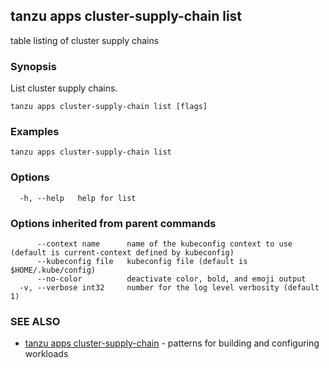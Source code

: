 ## tanzu apps cluster-supply-chain list

table listing of cluster supply chains

### Synopsis

List cluster supply chains.

```
tanzu apps cluster-supply-chain list [flags]
```

### Examples

```
tanzu apps cluster-supply-chain list
```

### Options

```
  -h, --help   help for list
```

### Options inherited from parent commands

```
      --context name      name of the kubeconfig context to use (default is current-context defined by kubeconfig)
      --kubeconfig file   kubeconfig file (default is $HOME/.kube/config)
      --no-color          deactivate color, bold, and emoji output
  -v, --verbose int32     number for the log level verbosity (default 1)
```

### SEE ALSO

* [tanzu apps cluster-supply-chain](tanzu_apps_cluster-supply-chain.md)	 - patterns for building and configuring workloads

